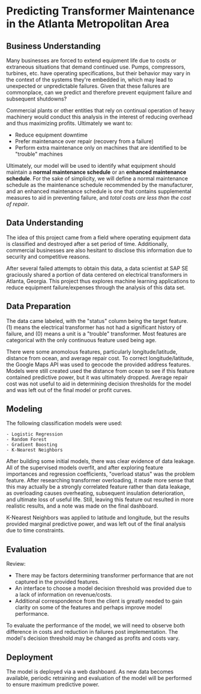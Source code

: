 # Predicting Transformer Maintenance in the Atlanta Metropolitan Area

## Business Understanding
  Many businesses are forced to extend equipment life due to costs or extraneous situations that demand continued use.
Pumps, compressors, turbines, etc. have operating specifications, but their behavior may vary in the context of the systems they're embedded in, which may lead to unexpected or unpredictable failures. Given that these failures are commonplace, can we predict and therefore prevent equipment failure and subsequent shutdowns?

  Commercial plants or other entities that rely on continual operation of heavy machinery would conduct this analysis in the interest of reducing overhead and thus maximizing profits. Ultimately we want to:
  
  - Reduce equipment downtime
  - Prefer maintenance over repair (recovery from a failure)
  - Perform extra maintenance only on machines that are identified to be "trouble" machines
  
 Ultimately, our model will be used to identify what equipment should maintain a __normal maintenance schedule__ or an __enhanced maintenance schedule__. For the sake of simplicity, we will define a normal maintenance schedule as the maintenance schedule recommended by the manufacturer, and an enhanced maintenance schedule is one that contains supplemental measures to aid in preventing failure, and _total costs are less than the cost of repair_.

## Data Understanding
  The idea of this project came from a field where operating equipment data is classified and destroyed after a set period of time. Additionally, commercial businesses are also hesitant to disclose this information due to security and competitive reasons.
  
  After several failed attempts to obtain this data, a data scientist at SAP SE graciously shared a portion of data centered on electrical transformers in Atlanta, Georgia. This project thus explores machine learning applications to reduce equipment failure/expenses through the analysis of this data set.

## Data Preparation
  The data came labeled, with the "status" column being the target feature. (1) means the electrical transformer has not had a significant history of failure, and (0) means a unit is a "trouble" transformer. Most features are categorical with the only continuous feature used being age.
  
  There were some anomolous features, particularly longitude/latitude, distance from ocean, and average repair cost. To correct longitude/latitude, the Google Maps API was used to geocode the provided address features. Models were still created used the distance from ocean to see if this feature contained predictive power, but it was ultimately dropped. Average repair cost was not useful to aid in determining decision thresholds for the model and was left out of the final model or profit curves.

## Modeling

  The following classification models were used:

    - Logistic Regression
    - Random Forest
    - Gradient Boosting
    - K-Nearest Neighbors

  After building some initial models, there was clear evidence of data leakage. All of the supervised models overfit, and after exploring feature importances and regression coefficients, "overload status" was the problem feature. After researching transformer overloading, it made more sense that this may actually be a strongly correlated feature rather than data leakage, as overloading causes overheating, subsequent insulation deterioration, and ultimate loss of useful life. Still, leaving this feature out resulted in more realistic results, and a note was made on the final dashboard.
  
  K-Nearest Neighbors was applied to latitude and longitude, but the results provided marginal predictive power, and was left out of the final analysis due to time constraints.

## Evaluation
  Review:
  - There may be factors determining transformer performance that are not captured in the provided features.
  - An interface to choose a model decision threshold was provided due to a lack of information on revenue/costs.
  - Additional correspondence from the client is greatly needed to gain clarity on some of the features and perhaps improve model performance.
  
  To evaluate the performance of the model, we will need to observe both difference in costs and reduction in failures post implementation. The model's decision threshold may be changed as profits and costs vary.

## Deployment

  The model is deployed via a web dashboard. As new data becomes available, periodic retraining and evaluation of the model will be performed to ensure maximum predictive power. 
